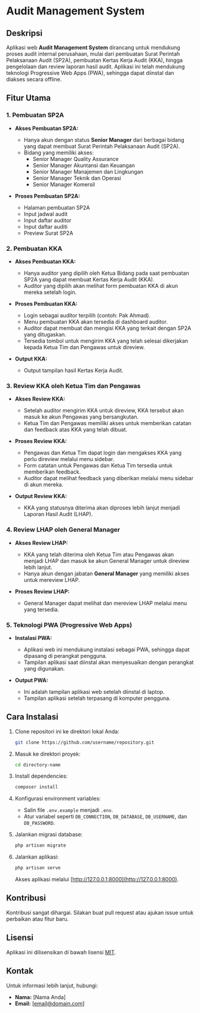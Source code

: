 # Audit Management System

## Deskripsi
Aplikasi web **Audit Management System** dirancang untuk mendukung proses audit internal perusahaan, mulai dari pembuatan Surat Perintah Pelaksanaan Audit (SP2A), pembuatan Kertas Kerja Audit (KKA), hingga pengelolaan dan review laporan hasil audit. Aplikasi ini telah mendukung teknologi Progressive Web Apps (PWA), sehingga dapat diinstal dan diakses secara offline.

## Fitur Utama

### 1. Pembuatan SP2A
- **Akses Pembuatan SP2A:**
  - Hanya akun dengan status **Senior Manager** dari berbagai bidang yang dapat membuat Surat Perintah Pelaksanaan Audit (SP2A).
  - Bidang yang memiliki akses:
    - Senior Manager Quality Assurance
    - Senior Manager Akuntansi dan Keuangan
    - Senior Manager Manajemen dan Lingkungan
    - Senior Manager Teknik dan Operasi
    - Senior Manager Komersil

- **Proses Pembuatan SP2A:**
  - Halaman pembuatan SP2A
  - Input jadwal audit
  - Input daftar auditor
  - Input daftar auditi
  - Preview Surat SP2A

### 2. Pembuatan KKA
- **Akses Pembuatan KKA:**
  - Hanya auditor yang dipilih oleh Ketua Bidang pada saat pembuatan SP2A yang dapat membuat Kertas Kerja Audit (KKA).
  - Auditor yang dipilih akan melihat form pembuatan KKA di akun mereka setelah login.

- **Proses Pembuatan KKA:**
  - Login sebagai auditor terpilih (contoh: Pak Ahmad).
  - Menu pembuatan KKA akan tersedia di dashboard auditor.
  - Auditor dapat membuat dan mengisi KKA yang terkait dengan SP2A yang ditugaskan.
  - Tersedia tombol untuk mengirim KKA yang telah selesai dikerjakan kepada Ketua Tim dan Pengawas untuk direview.

- **Output KKA:**
  - Output tampilan hasil Kertas Kerja Audit.

### 3. Review KKA oleh Ketua Tim dan Pengawas
- **Akses Review KKA:**
  - Setelah auditor mengirim KKA untuk direview, KKA tersebut akan masuk ke akun Pengawas yang bersangkutan.
  - Ketua Tim dan Pengawas memiliki akses untuk memberikan catatan dan feedback atas KKA yang telah dibuat.

- **Proses Review KKA:**
  - Pengawas dan Ketua Tim dapat login dan mengakses KKA yang perlu direview melalui menu sidebar.
  - Form catatan untuk Pengawas dan Ketua Tim tersedia untuk memberikan feedback.
  - Auditor dapat melihat feedback yang diberikan melalui menu sidebar di akun mereka.

- **Output Review KKA:**
  - KKA yang statusnya diterima akan diproses lebih lanjut menjadi Laporan Hasil Audit (LHAP).

### 4. Review LHAP oleh General Manager
- **Akses Review LHAP:**
  - KKA yang telah diterima oleh Ketua Tim atau Pengawas akan menjadi LHAP dan masuk ke akun General Manager untuk direview lebih lanjut.
  - Hanya akun dengan jabatan **General Manager** yang memiliki akses untuk mereview LHAP.

- **Proses Review LHAP:**
  - General Manager dapat melihat dan mereview LHAP melalui menu yang tersedia.

### 5. Teknologi PWA (Progressive Web Apps)
- **Instalasi PWA:**
  - Aplikasi web ini mendukung instalasi sebagai PWA, sehingga dapat dipasang di perangkat pengguna.
  - Tampilan aplikasi saat diinstal akan menyesuaikan dengan perangkat yang digunakan.

- **Output PWA:**
  - Ini adalah tampilan aplikasi web setelah diinstal di laptop.
  - Tampilan aplikasi setelah terpasang di komputer pengguna.

## Cara Instalasi
1. Clone repositori ini ke direktori lokal Anda:
    ```bash
    git clone https://github.com/username/repository.git
    ```
2. Masuk ke direktori proyek:
    ```bash
    cd directory-name
    ```
3. Install dependencies:
    ```bash
    composer install
    ```
4. Konfigurasi environment variables:
    - Salin file `.env.example` menjadi `.env`.
    - Atur variabel seperti `DB_CONNECTION`, `DB_DATABASE`, `DB_USERNAME`, dan `DB_PASSWORD`.

5. Jalankan migrasi database:
    ```bash
    php artisan migrate
    ```

6. Jalankan aplikasi:
    ```bash
    php artisan serve
    ```
    Akses aplikasi melalui [http://127.0.0.1:8000](http://127.0.0.1:8000).

## Kontribusi
Kontribusi sangat dihargai. Silakan buat pull request atau ajukan issue untuk perbaikan atau fitur baru.

## Lisensi
Aplikasi ini dilisensikan di bawah lisensi [MIT](LICENSE).

## Kontak
Untuk informasi lebih lanjut, hubungi:
- **Nama:** [Nama Anda]
- **Email:** [email@domain.com]
